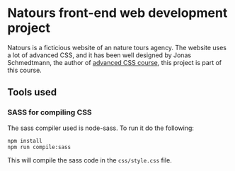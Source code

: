 # Natours front-end web development project
Natours is a ficticious website of an nature tours agency. The website uses a lot of advanced CSS, and it has been well designed by Jonas Schmedtmann, the author of [advanced CSS course](https://www.udemy.com/advanced-css-and-sass/), this project is part of this course.

## Tools used
### SASS for compiling CSS
The sass compiler used is node-sass. To run it do the following:
```
npm install
npm run compile:sass
```
This will compile the sass code in the `css/style.css` file. 
